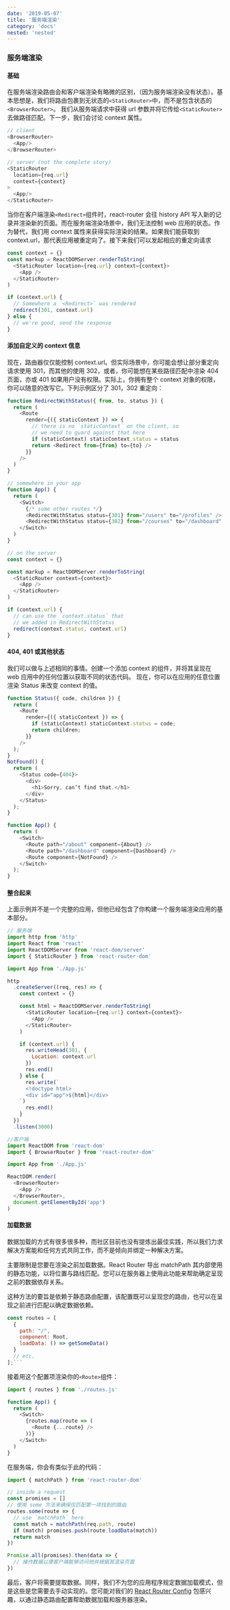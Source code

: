 ```yaml
---
date: '2019-05-07'
title: '服务端渲染'
category: 'docs'
nested: 'nested'
---
```


### 服务端渲染

#### 基础

在服务端渲染路由会和客户端渲染有略微的区别，（因为服务端渲染没有状态）。基本思想是，我们将路由包裹到无状态的`<StaticRouter>`中，而不是包含状态的`<BrowserRouter>`。 我们从服务端请求中获得 url 参数并将它传给`<StaticRouter>`去做路径匹配。下一步，我们会讨论 context 属性。

```js
// client
<BrowserRouter>
  <App/>
</BrowserRouter>

// server (not the complete story)
<StaticRouter
  location={req.url}
  context={context}
>
  <App/>
</StaticRouter>
```

当你在客户端渲染`<Redirect>`组件时，react-router 会往 history API 写入新的记录并渲染新的页面。而在服务端渲染场景中，我们无法控制 web 应用的状态。作为替代，我们用 context 属性来获得实际渲染的结果。如果我们能获取到 context.url，那代表应用被重定向了。接下来我们可以发起相应的重定向请求

```js
const context = {}
const markup = ReactDOMServer.renderToString(
  <StaticRouter location={req.url} context={context}>
    <App />
  </StaticRouter>
)

if (context.url) {
  // Somewhere a `<Redirect>` was rendered
  redirect(301, context.url)
} else {
  // we're good, send the response
}
```

#### 添加自定义的 context 信息

现在，路由器仅仅能控制 context.url。但实际场景中，你可能会想让部分重定向请求使用 301，而其他的使用 302，或者，你可能想在某些路径匹配中渲染 404 页面，亦或 401 如果用户没有权限。实际上，你拥有整个 context 对象的权限，你可以随意的改写它。下列示例区分了 301，302 重定向：

```js
function RedirectWithStatus({ from, to, status }) {
  return (
    <Route
      render={({ staticContext }) => {
        // there is no `staticContext` on the client, so
        // we need to guard against that here
        if (staticContext) staticContext.status = status
        return <Redirect from={from} to={to} />
      }}
    />
  )
}

// somewhere in your app
function App() {
  return (
    <Switch>
      {/* some other routes */}
      <RedirectWithStatus status={301} from="/users" to="/profiles" />
      <RedirectWithStatus status={302} from="/courses" to="/dashboard" />
    </Switch>
  )
}

// on the server
const context = {}

const markup = ReactDOMServer.renderToString(
  <StaticRouter context={context}>
    <App />
  </StaticRouter>
)

if (context.url) {
  // can use the `context.status` that
  // we added in RedirectWithStatus
  redirect(context.status, context.url)
}
```

#### 404, 401 或其他状态

我们可以做与上述相同的事情。创建一个添加 context 的组件，并将其呈现在 web 应用中的任何位置以获取不同的状态代码。
现在，你可以在应用的任意位置渲染 Status 来改变 context 的值。

```js
function Status({ code, children }) {
  return (
    <Route
      render={({ staticContext }) => {
        if (staticContext) staticContext.status = code;
        return children;
      }}
    />
  );
}
NotFound() {
  return (
    <Status code={404}>
      <div>
        <h1>Sorry, can’t find that.</h1>
      </div>
    </Status>
  );
}

function App() {
  return (
    <Switch>
      <Route path="/about" component={About} />
      <Route path="/dashboard" component={Dashboard} />
      <Route component={NotFound} />
    </Switch>
  );
}
```

#### 整合起来

上面示例并不是一个完整的应用，但他已经包含了你构建一个服务端渲染应用的基本部分。

```js
// 服务端
import http from 'http'
import React from 'react'
import ReactDOMServer from 'react-dom/server'
import { StaticRouter } from 'react-router-dom'

import App from './App.js'

http
  .createServer((req, res) => {
    const context = {}

    const html = ReactDOMServer.renderToString(
      <StaticRouter location={req.url} context={context}>
        <App />
      </StaticRouter>
    )

    if (context.url) {
      res.writeHead(301, {
        Location: context.url
      })
      res.end()
    } else {
      res.write(`
      <!doctype html>
      <div id="app">${html}</div>
    `)
      res.end()
    }
  })
  .listen(3000)
```

```js
//客户端
import ReactDOM from 'react-dom'
import { BrowserRouter } from 'react-router-dom'

import App from './App.js'

ReactDOM.render(
  <BrowserRouter>
    <App />
  </BrowserRouter>,
  document.getElementById('app')
)
```

#### 加载数据

数据加载的方式有很多很多种，而社区目前也没有提炼出最佳实践，所以我们力求解决方案能和任何方式共同工作，而不是倾向并绑定一种解决方案。

主要限制是您要在渲染之前加载数据。React Router 导出 matchPath 其内部使用的静态功能，以将位置与路线匹配。您可以在服务器上使用此功能来帮助确定呈现之前的数据依存关系。

这种方法的要旨是依赖于静态路由配置，该配置既可以呈现您的路由，也可以在呈现之前进行匹配以确定数据依赖。

````js
const routes = [
  {
    path: "/",
    component: Root,
    loadData: () => getSomeData()
  }
  // etc.
];```
````

接着用这个配置项渲染你的`<Route>`组件：

```js
import { routes } from './routes.js'

function App() {
  return (
    <Switch>
      {routes.map(route => (
        <Route {...route} />
      ))}
    </Switch>
  )
}
```

在服务端，你会有类似于此的代码：

```js
import { matchPath } from 'react-router-dom'

// inside a request
const promises = []
// 使用 some 方法来确保仅匹配第一项找到的路由
routes.some(route => {
  // use `matchPath` here
  const match = matchPath(req.path, route)
  if (match) promises.push(route.loadData(match))
  return match
})

Promise.all(promises).then(data => {
  // 操作数据以便客户端能够访问他并根据其渲染页面
})
```

最后，客户将需要提取数据。同样，我们不为您的应用程序规定数据加载模式，但是这些是您需要去手动实现的。您可能对我们的 [React Router Config](https://github.com/ReactTraining/react-router/tree/master/packages/react-router-config) 包感兴趣，以通过静态路由配置帮助数据加载和服务器渲染。

